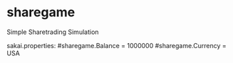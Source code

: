 # sharegame
 Simple Sharetrading Simulation

sakai.properties:
#sharegame.Balance = 1000000
#sharegame.Currency = USA
